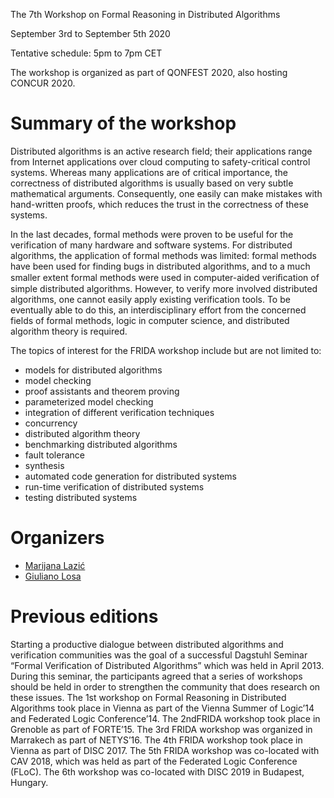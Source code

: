 The 7th Workshop on Formal Reasoning in Distributed Algorithms

September 3rd to September 5th 2020

Tentative schedule: 5pm to 7pm CET

The workshop is organized as part of QONFEST 2020, also hosting CONCUR 2020.

# Summary of the workshop

Distributed algorithms is an active research field; their applications range
from Internet applications over cloud computing to safety-critical control
systems. Whereas many applications are of critical importance, the correctness
of distributed algorithms is usually based on very subtle mathematical
arguments. Consequently, one easily can make mistakes with hand-written proofs,
which reduces the trust in the correctness of these systems.

In the last decades, formal methods were proven to be useful for the
verification of many hardware and software systems. For distributed algorithms,
the application of formal methods was limited: formal methods have been used
for finding bugs in distributed algorithms, and to a much smaller extent formal
methods were used in computer-aided veriﬁcation of simple distributed
algorithms. However, to verify more involved distributed algorithms, one cannot
easily apply existing verification tools. To be eventually able to do this, an
interdisciplinary effort from the concerned fields of formal methods, logic in
computer science, and distributed algorithm theory is required.

The topics of interest for the FRIDA workshop include but are not limited to:

* models for distributed algorithms
* model checking
* proof assistants and theorem proving
* parameterized model checking
* integration of different verification techniques
* concurrency
* distributed algorithm theory
* benchmarking distributed algorithms
* fault tolerance
* synthesis
* automated code generation for distributed systems
* run-time verification of distributed systems
* testing distributed systems


# Organizers

* [Marijana Lazić](mailto:marijana.pmf@gmail.com)
* [Giuliano Losa](mailto:giuliano@galois.com)

# Previous editions

Starting a productive dialogue between distributed algorithms and verification
communities was the goal of a successful Dagstuhl Seminar “Formal Verification
of Distributed Algorithms” which was held in April 2013. During this seminar,
the participants agreed that a series of workshops should be held in order to
strengthen the community that does research on these issues. The 1st workshop
on Formal Reasoning in Distributed Algorithms took place in Vienna as part of
the Vienna Summer of Logic’14 and Federated Logic Conference’14. The 2ndFRIDA
workshop took place in Grenoble as part of FORTE’15. The 3rd FRIDA workshop was
organized in Marrakech as part of NETYS’16. The 4th FRIDA workshop took place
in Vienna as part of DISC 2017. The 5th FRIDA workshop was co-located with CAV
2018, which was held as part of the Federated Logic Conference (FLoC). The 6th
workshop was co-located with DISC 2019 in Budapest, Hungary.

